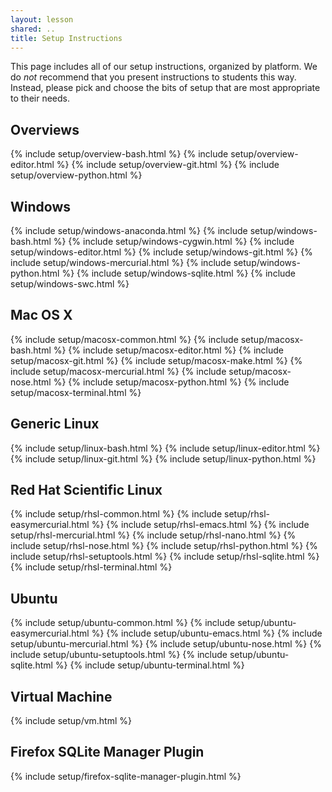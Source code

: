 ```yaml
---
layout: lesson
shared: ..
title: Setup Instructions
---
```


This page includes all of our setup instructions, organized by platform.
We do *not* recommend that you present instructions to students this way.
Instead,
please pick and choose the bits of setup that are most appropriate to their needs.

## Overviews

{% include setup/overview-bash.html %}
{% include setup/overview-editor.html %}
{% include setup/overview-git.html %}
{% include setup/overview-python.html %}

## Windows

{% include setup/windows-anaconda.html %}
{% include setup/windows-bash.html %}
{% include setup/windows-cygwin.html %}
{% include setup/windows-editor.html %}
{% include setup/windows-git.html %}
{% include setup/windows-mercurial.html %}
{% include setup/windows-python.html %}
{% include setup/windows-sqlite.html %}
{% include setup/windows-swc.html %}

## Mac OS X

{% include setup/macosx-common.html %}
{% include setup/macosx-bash.html %}
{% include setup/macosx-editor.html %}
{% include setup/macosx-git.html %}
{% include setup/macosx-make.html %}
{% include setup/macosx-mercurial.html %}
{% include setup/macosx-nose.html %}
{% include setup/macosx-python.html %}
{% include setup/macosx-terminal.html %}

## Generic Linux

{% include setup/linux-bash.html %}
{% include setup/linux-editor.html %}
{% include setup/linux-git.html %}
{% include setup/linux-python.html %}

## Red Hat Scientific Linux

{% include setup/rhsl-common.html %}
{% include setup/rhsl-easymercurial.html %}
{% include setup/rhsl-emacs.html %}
{% include setup/rhsl-mercurial.html %}
{% include setup/rhsl-nano.html %}
{% include setup/rhsl-nose.html %}
{% include setup/rhsl-python.html %}
{% include setup/rhsl-setuptools.html %}
{% include setup/rhsl-sqlite.html %}
{% include setup/rhsl-terminal.html %}

## Ubuntu

{% include setup/ubuntu-common.html %}
{% include setup/ubuntu-easymercurial.html %}
{% include setup/ubuntu-emacs.html %}
{% include setup/ubuntu-mercurial.html %}
{% include setup/ubuntu-nose.html %}
{% include setup/ubuntu-setuptools.html %}
{% include setup/ubuntu-sqlite.html %}
{% include setup/ubuntu-terminal.html %}

## Virtual Machine

{% include setup/vm.html %}

## Firefox SQLite Manager Plugin

{% include setup/firefox-sqlite-manager-plugin.html %}

